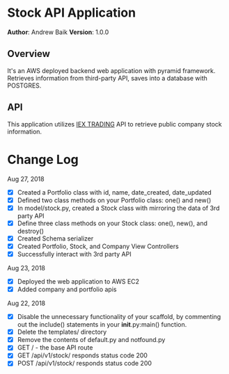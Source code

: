 # Stock API Application
**Author**: Andrew Baik
**Version**: 1.0.0

## Overview
It's an AWS deployed backend web application with pyramid framework. Retrieves information from third-party API, saves into a database with POSTGRES.

## API
This application utilizes [IEX TRADING](https://iextrading.com/developer/docs/) API to retrieve public company stock information.


# Change Log
Aug 27, 2018
- [x] Created a Portfolio class with id, name, date_created, date_updated
- [x] Defined two class methods on your Portfolio class: one() and new()
- [x] In model/stock.py, created a Stock class with mirroring the data of 3rd party API
- [x] Define three class methods on your Stock class: one(), new(), and destroy()
- [x] Created Schema serializer
- [x] Created Portfolio, Stock, and Company View Controllers
- [x] Successfully interact with 3rd party API

Aug 23, 2018
- [x] Deployed the web application to AWS EC2
- [x] Added company and portfolio apis

Aug 22, 2018

- [x] Disable the unnecessary functionality of your scaffold, by commenting out the include() statements in your __init__.py:main() function.
- [x] Delete the templates/ directory
- [x] Remove the contents of default.py and notfound.py
- [x] GET / - the base API route
- [x] GET /api/v1/stock/ responds status code 200
- [x] POST /api/v1/stock/ responds status code 200
